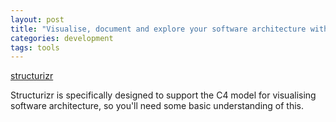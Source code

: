 ```yaml
---
layout: post
title: "Visualise, document and explore your software architecture with Structurizr"
categories: development
tags: tools
---
```


[structurizr]

Structurizr is specifically designed to support the C4 model for visualising software architecture, so you'll need some basic understanding of this.

[structurizr]: https://structurizr.com/